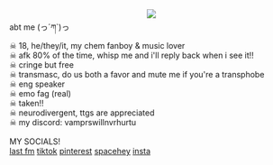 <center><img src="https://i.postimg.cc/Fz2spXz3/IMG-7109.png"></center>
abt me (っ´ཀ`)っ 
<br>
☠︎︎ 18, he/they/it, my chem fanboy & music lover 
<br>
☠︎︎ afk 80% of the time, whisp me and i'll reply back when i see it!!
<br>
☠︎︎ cringe but free
<br>
☠︎︎ transmasc, do us both a favor and mute me if you're a transphobe
<br>
☠︎︎ eng speaker 
<br>
☠︎︎ emo fag (real) 
<br>
☠︎︎ taken!!
<br>
☠︎︎ neurodivergent, ttgs are appreciated 
<br>
☠︎︎ my discord: vamprswillnvrhurtu
<br>
<br>
MY SOCIALS!
<br>
<a href="https://www.last.fm/user/urfavkilljoy">last fm</a> <a href="https://www.tiktok.com/@vamprswillnvrhurtu">tiktok</a> <a href="https://x.com/theghostoffin"> <a href="https://pin.it/2kZ5eTvTs">pinterest</a> <a href="https://x.com/theghostoffin"> <a href="https://spacehey.com/urfavkilljoy">spacehey</a> <a href="https://www.instagram.com/theghostoffin/?hl=en">insta</a>
